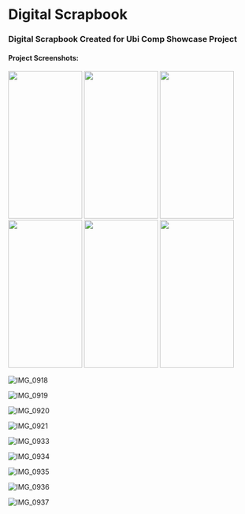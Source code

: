 # Digital Scrapbook

### Digital Scrapbook Created for Ubi Comp Showcase Project

#### Project Screenshots:

<p float="left">
  <img src="https://user-images.githubusercontent.com/55798759/211836593-15ab709c-523b-4248-93b4-3f6626e9d356.PNG" width="150" height="300">
  <img src="https://user-images.githubusercontent.com/55798759/211836602-279cbc59-9931-47a2-8662-b9d767f13be6.PNG" width="150" height="300">
  <img src="https://user-images.githubusercontent.com/55798759/211836625-3fcada97-7c4e-4bc1-a4c7-7e6811f87665.PNG" width="150" height="300">
  <img src="https://user-images.githubusercontent.com/55798759/211836634-d18d5c42-368d-45cd-98ce-646c5d70f40a.PNG" width="150" height="300">
  <img src="https://user-images.githubusercontent.com/55798759/211836646-067c2b4d-a4e1-4219-bbd7-e0c95342f6ef.PNG" width="150" height="300">
  <img src="https://user-images.githubusercontent.com/55798759/211836664-91a5025f-ddb6-4d43-ac27-ac696b2b6d78.PNG" width="150" height="300">
 </p>

![IMG_0918](https://user-images.githubusercontent.com/55798759/211836669-d8688527-4197-497a-ae82-93c4801531af.PNG)

![IMG_0919](https://user-images.githubusercontent.com/55798759/211836673-c95e9e53-7216-4fcb-954a-bd464e302fca.PNG)

![IMG_0920](https://user-images.githubusercontent.com/55798759/211836676-6ce33394-6da8-4b6e-a30d-023dd5333f97.PNG)

![IMG_0921](https://user-images.githubusercontent.com/55798759/211836693-c96c1b5d-d437-452d-9446-9ac7f51a169d.PNG)

![IMG_0933](https://user-images.githubusercontent.com/55798759/211836701-9b3203af-1914-4f23-ac8a-7cb78fe0f2d5.PNG)

![IMG_0934](https://user-images.githubusercontent.com/55798759/211836711-c6ea9a59-2a89-4d68-8e6a-993949514447.PNG)

![IMG_0935](https://user-images.githubusercontent.com/55798759/211836719-382b9db7-d955-48d1-8040-d463a3ff8642.PNG)

![IMG_0936](https://user-images.githubusercontent.com/55798759/211836724-c23b0ec2-e24a-483e-b2e3-a87ceb95d514.PNG)

![IMG_0937](https://user-images.githubusercontent.com/55798759/211836726-edd4bb01-9bf0-4ba7-9b41-6ac49bd585b0.PNG)
